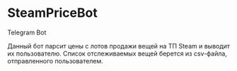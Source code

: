 # SteamPriceBot
Telegram Bot

Данный бот парсит цены с лотов продажи вещей на ТП Steam и выводит их пользователю. Список отслеживаемых вещей берется из csv-файла, отправленного пользователем.
